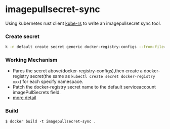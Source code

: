 # imagepullsecret-sync
Using kubernetes rust client [kube-rs](https://github.com/clux/kube-rs) to write an imagepullsecret sync tool.

### Create secret
```bash
k -n default create secret generic docker-registry-configs --from-file=registry_secrets=registry_secrets.yaml --dry-run -o yaml | kubectl apply -f -
```
### Working Mechanism
* Pares the secret above(docker-registry-configs),then create a docker-registry secret(the same as `kubectl create secret docker-registry xxx`) for each specify namespace.
* Patch the docker-registry secret name to the default serviceaccount imagePullSecrets field.
* [more detail](https://kubernetes.io/docs/concepts/containers/images/) 

### Build
```
$ docker build -t imagepullsecret-sync .
```
